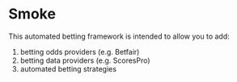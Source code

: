 Smoke
=====

This automated betting framework is intended to allow you to add:

1. betting odds providers (e.g. Betfair)
2. betting data providers (e.g. ScoresPro)
3. automated betting strategies
